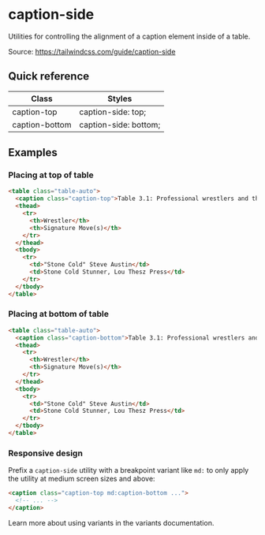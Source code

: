 # caption-side

Utilities for controlling the alignment of a caption element inside of a table.

Source: https://tailwindcss.com/guide/caption-side

## Quick reference

| Class            | Styles                   |
|------------------|--------------------------|
| caption-top      | caption-side: top;       |
| caption-bottom   | caption-side: bottom;    |

## Examples

### Placing at top of table

```html
<table class="table-auto">
  <caption class="caption-top">Table 3.1: Professional wrestlers and their signature moves.</caption>
  <thead>
    <tr>
      <th>Wrestler</th>
      <th>Signature Move(s)</th>
    </tr>
  </thead>
  <tbody>
    <tr>
      <td>"Stone Cold" Steve Austin</td>
      <td>Stone Cold Stunner, Lou Thesz Press</td>
    </tr>
  </tbody>
</table>
```

### Placing at bottom of table

```html
<table class="table-auto">
  <caption class="caption-bottom">Table 3.1: Professional wrestlers and their signature moves.</caption>
  <thead>
    <tr>
      <th>Wrestler</th>
      <th>Signature Move(s)</th>
    </tr>
  </thead>
  <tbody>
    <tr>
      <td>"Stone Cold" Steve Austin</td>
      <td>Stone Cold Stunner, Lou Thesz Press</td>
    </tr>
  </tbody>
</table>
```

### Responsive design

Prefix a `caption-side` utility with a breakpoint variant like `md:` to only apply the utility at medium screen sizes and above:

```html
<caption class="caption-top md:caption-bottom ...">
  <!-- ... -->
</caption>
```

Learn more about using variants in the variants documentation.
